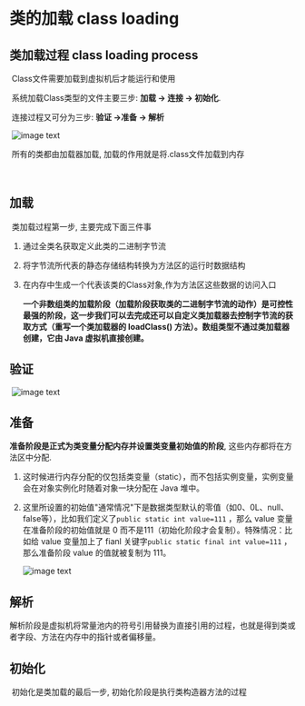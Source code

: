 # 类的加载 class loading

## 类加载过程 class loading process

​	Class文件需要加载到虚拟机后才能运行和使用

​	系统加载Class类型的文件主要三步: __加载 -> 连接 -> 初始化__. 

​	连接过程又可分为三步: __验证 ->准备 -> 解析__

​	![image text](<https://github.com/SecretsCC/Java-Algorithm/blob/master/knowledge%20point/images/class%20loading.jpeg>)

​	所有的类都由加载器加载, 加载的作用就是将.class文件加载到内存

​	

## 加载

​	类加载过程第一步, 主要完成下面三件事

  1. 通过全类名获取定义此类的二进制字节流

  2. 将字节流所代表的静态存储结构转换为方法区的运行时数据结构

  3. 在内存中生成一个代表该类的Class对象,作为方法区这些数据的访问入口

     **一个非数组类的加载阶段（加载阶段获取类的二进制字节流的动作）是可控性最强的阶段，这一步我们可以去完成还可以自定义类加载器去控制字节流的获取方式（重写一个类加载器的 loadClass() 方法）。数组类型不通过类加载器创建，它由 Java 虚拟机直接创建。**

## 验证

​	![image text](<https://github.com/SecretsCC/Java-Algorithm/blob/master/knowledge%20point/images/verification.jpeg>)



## 准备

​	__准备阶段是正式为类变量分配内存并设置类变量初始值的阶段__, 这些内存都将在方法区中分配.

1. 这时候进行内存分配的仅包括类变量（static），而不包括实例变量，实例变量会在对象实例化时随着对象一块分配在 Java 堆中。

2. 这里所设置的初始值"通常情况"下是数据类型默认的零值（如0、0L、null、false等），比如我们定义了`public static int value=111` ，那么 value 变量在准备阶段的初始值就是 0 而不是111（初始化阶段才会复制）。特殊情况：比如给 value 变量加上了 fianl 关键字`public static final int value=111` ，那么准备阶段 value 的值就被复制为 111。

   ![image text](<https://github.com/SecretsCC/Java-Algorithm/blob/master/knowledge%20point/images/initial%20value.jpeg>)

## 解析

​	解析阶段是虚拟机将常量池内的符号引用替换为直接引用的过程，也就是得到类或者字段、方法在内存中的指针或者偏移量。

## 初始化

​	初始化是类加载的最后一步, 初始化阶段是执行类构造器方法的过程



​	